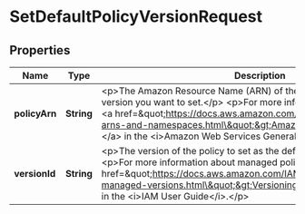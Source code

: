 

# SetDefaultPolicyVersionRequest


## Properties

| Name | Type | Description | Notes |
|------------ | ------------- | ------------- | -------------|
|**policyArn** | **String** | &lt;p&gt;The Amazon Resource Name (ARN) of the IAM policy whose default version you want to set.&lt;/p&gt; &lt;p&gt;For more information about ARNs, see &lt;a href&#x3D;\&quot;https://docs.aws.amazon.com/general/latest/gr/aws-arns-and-namespaces.html\&quot;&gt;Amazon Resource Names (ARNs)&lt;/a&gt; in the &lt;i&gt;Amazon Web Services General Reference&lt;/i&gt;.&lt;/p&gt; |  |
|**versionId** | **String** | &lt;p&gt;The version of the policy to set as the default (operative) version.&lt;/p&gt; &lt;p&gt;For more information about managed policy versions, see &lt;a href&#x3D;\&quot;https://docs.aws.amazon.com/IAM/latest/UserGuide/policies-managed-versions.html\&quot;&gt;Versioning for managed policies&lt;/a&gt; in the &lt;i&gt;IAM User Guide&lt;/i&gt;.&lt;/p&gt; |  |



